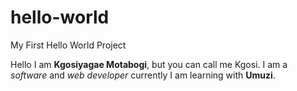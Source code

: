 # hello-world
My First Hello World Project

Hello I am **Kgosiyagae Motabogi**, but you can call me Kgosi. I am a *software* and *web developer* currently I am learning with **Umuzi**.

